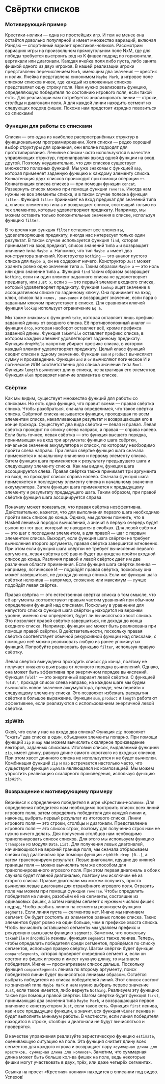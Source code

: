 Свёртки списков
===

### Мотивирующий пример

Крестики-нолики — одна из простейших игр.
И тем не менее она остаётся довольно популярной и имеет множество вариаций, включая Рэндзю — спортивный вариант крестиков-ноликов.
Рассмотрим вариацию игры на произвольном прямоугольном поле NxM,
где для победы требуется выстроить ряд из K фишек подряд
по горизонтали, вертикали или диагонали.
Каждая ячейка поля либо пуста, либо занята фишкой одного из двух игроков.
В нашей реализации игроки представлены перечислением `Mark`, имеющим два значения — крестик и нолик.
Ячейка представлена синонимом `Maybe Mark`, а игровое поле
списком списков ячеек, где каждый из вложенных списков представляет одну строку поля.
Нам нужно реализовать функцию, определяющую победителя по состоянию игрового поля, если такой есть.
Для реализации нам потребуется анализировать линии — строки, столбцы и диагонали поля.
А для каждой линии находить сегмент из следующих подряд фишек.
Похоже нам предстоит изрядно повозиться со списками!

### Функции для работы со списками

Списки — это одна из наиболее распространённых структур в функциональном программировании.
Хотя списки — редко хороший выбор структуры для хранения, они вполне подходят для прототипирования.
Ленивые списки часто используются в качестве управляющих структур, перенаправляя вывод одной функции на вход другой.
Поэтому неудивительно, что для списков существует множество полезных функций.
Мы уже знакомы с функцией `map`, которая применяет заданную функцию к каждому элементу списка.
Конкатенация двух списков происходит при помощи операции `++`.
Конкатенация списка списков — при помощи функции `concat`.
Развернуть список можно при помощи функции `reverse`.
Иногда нам нужны не все элементы списка, и в таком случае полезна функция `filter`.
Функция `filter` принимает на вход предикат для значений типа `a`, список элементов типа `a` и
возвращает список, состоящий только из тех элементов, которые удовлетворяют предикату.
Например, мы можем оставить только положительные значения в списке, используя функцию `filter`.

В то время как функция `filter` оставляет все элементы, удовлетворяющие предикату,
иногда нас интересует только один результат. В таком случае используется функция `find`, которая принимает на вход предикат, список значений типа `a` и возвращает значение типа `Maybe a`.
Напомню, что тип `Maybe a` имеет два конструктора значений.
Конструктор `Nothing` — это аналог пустого списка для `Maybe a`, он не содержит ничего.
Конструктор `Just` может хранить ровно одно значение типа `a`.
Таким образом `Maybe a` — это ноль или одно значение типа `a`.
Функция `find` таким образом возвращает `Nothing`, если ни один элемент заданного списка не удовлетворяет предикату,
или `Just x`, если `x` — это первый элемент входного списка, который удовлетворяет предикату.
Функция `lookup` ищет значение в ассоциативном списке по заданному ключу.
Она принимает на вход ключ, список пар `<ключ, значение>` и возвращает значение, если пара с заданным ключом присутствует в списке.
Для сравнения ключей функция `lookup` использует ограничение `Eq a`.

Мы также знакомы с функцией `take`, которая оставляет лишь префикс заданной длины от входного списка.
Её противоположный аналог — функция `drop`, которая наоборот оставляет всё, кроме префикса заданной длины.
Функция `takeWhile` оставляет префикс списка, в котором каждый элемент удовлетворяет заданному предикату.
Функция `dropWhile` напротив убирает префикс списка, в котором каждый элемент удовлетворяет предикату.
Целый класс функций сводит списки к одному значению.
Функции `sum` и `product` вычисляют сумму и произведение.
Функции `and` и `or` вычисляют логическое И и логическое ИЛИ соответственно для списка значений типа `Bool`.
Функция `length` вычисляет длину списка, не затрагивая его элементов.
Функция `elem` проверяет наличие элемента в списке.

### Свёртки

Как мы видим, существует множество функций для работы со списками.
Но есть одна функция, что правит всеми — правая свёртка списка.
Чтобы разобраться, сначала определимся, что такое свёртка списка.
Свёрткой списка называется функция, проходящая по всем элементам списка, накапливающая результат и возвращающая его в конце прохода.
Существует два вида свёртки — левая и правая.
Левая свёртка проходит по списку слева направо, а правая — справа налево.
Если быть точнее, левая свёртка — это функция высшего порядка, принимающая на вход три аргумента:
функцию шага свёртки, начальное значение аккумулятора и список, по которому необходимо пройти слева направо.
При левой свёртке функция шага сначала применяется к начальному значению и первому элементу списка.
Затем функция шага применяется к результату предыдущего шага и следующему элементу списка.
Как мы видим, функция шага ассоциируется слева.
Правая свёртка также принимает три аргумента на вход, но проходит список справа налево.
Сначала функция шага применяется к последнему элементу списка и начальному значению аккумулятора.
Затем функция шага применяется к предыдущему элементу и результату предыдущего шага.
Таким образом, при правой свёртке функция шага ассоциируется справа.

Поначалу может показаться, что правая свёртка неэффективна.
Действительно, кажется, что для выполнения первого шага необходимо пройти весь список до конца.
Однако, мы должны помнить, что в Haskell ленивый порядок вычислений,
а значит в первую очередь будет выполнен тот шаг, который не находится в скобках.
Для левой свёртки — это шаг с последним элементом, а для правой — шаг с первым элементом списка.
Выходит, если функция шага свёртки не требует вычисления второго аргумента, правая свёртка завершится мгновенно.
При этом если функция шага свёртки не требует вычисления первого аргумента, левая свёртка всё равно будет вынуждена пройти входной список до конца.
Различия правой и левой свёрток даёт им две различные области применения.
Если функция шага свёртки ленива — например, логическое И — подойдёт правая свёртка, поскольку она может завершиться, не доходя до конца списка.
Если же функция шага свёртки неленива — например, сложение или максимум — лучше подойдёт левая свёртка.

Правая свёртка — это естественная свёртка списка в том смысле, что её аргументы соответствуют правым частям уравнений при обычном определении функций над списками.
Поскольку в уравнении для непустого списка функция шага свёртки `g` находится на верхнем уровне, именно она определяет, будет ли вычисляться хвост списка.
Это позволяет правой свёртке завершиться, не доходя до конца входного списка.
Например, функция `and` может быть реализована при помощи правой свёртки.
В действительности, поскольку правая свёртка соответствует обычной рекурсивной функции над списками, с помощью неё можно реализовать любую из ранее упомянутых функций.
Попробуйте реализовать функцию `filter`, используя правую свёртку.

Левая свёртка вынуждена проходить список до конца, поэтому не получает никакого выигрыша от ленивого порядка вычислений.
Однако, она может быть эффективна при энергичном порядке вычислений.
Функция `foldl'` — это энергичный вариант левой свёртки.
С функцией `foldl'`, проходя список слева направо, на каждом шаге мы будем вычислять новое значение аккумулятора, прежде, чем перейти к следующему элементу списка. Это позволяет избежать раскрытия свёртки в большое выражение.
Функции `sum`, `product` и `length` работают эффективнее, если реализуются с использованием энергичной левой свёртки.

### zipWith

Окей, что если у нас на входе два списка?
Функция `zip` позволяет "сжать" два списка в один, объединяя элементы попарно.
При помощи функций `zip` и `map` мы можем вычислить скалярное произведение векторов, заданных списками.
Итоговый список, выдаваемый функцией `zip`, имеет длину, равную длине самого короткого из входных списков.
При этом хвост длинного списка не используется и не будет вычислен.
Комбинация функций `zip` и `map` встречается настолько часто, что существует функция `zipWith` являющаяся их композицией.
Мы можем упростить реализацию скалярного произведения, используя функцию `zipWith`.

### Возвращение к мотивирующему примеру

Вернёмся к определению победителя в игре «Крестики-нолики».
Для определения победителя нам необходимо построить список всех линий игрового поля,
затем определить победителя для каждой линии и, наконец, выбрать первый результат из итогового списка.
Линии игрового поля — это строки, столбцы и диагонали.
Представление игрового поля — это список строк, поэтому для получения строк нам не нужно ничего делать.
Для получения столбцов нам необходимо транспонировать список списков. Для этого мы используем функцию `transpose` из модуля `Data.List`.
Для получения левых диагоналей, начинающихся на верхней границе поля, мы сначала отбрасываем ячейки под диагональю при помощи функции `zipWith drop [0..]`, а затем транспонируем результат.
Левые диагонали, идущие до нижней границы поля — можно вычислить тем же способом для транспонированного игрового поля.
При этом первая диагональ в обоих случаях будет главной диагональю, поэтому мы исключим её из второго списка.
Правые диагонали мы можем получить, просто вычисляя левые диагонали для отражённого игрового поля.
Отразить поле мы можем при помощи функции `reverse`.
Чтобы определить победителя на линии, разобьём её на сегменты, состоящие из одинаковых фишек, а затем найдём сегмент с нужным числом фишек подряд.
Чтобы разбить линию на сегменты реализуем функцию `segments`. Если линия пуста — сегментов нет.
Иначе мы начинаем сегмент. Он будет состоять из элементов равных голове списка. Таких элементов будет ровно на один больше, чем в префиксе хвоста списка.
Чтобы вычислить оставшиеся сегменты мы удаляем префикс и рекурсивно вызываем функцию `segments`.
Заметим, что поскольку `takeWhile` и `dropWhile` ленивы, функция `segments` также ленива.
Теперь, чтобы определить победителя среди сегментов, пройдёмся по списку сегментов, используя правую свёртку.
Шагом свёртки будет функция `compareSegments`, которая проверяет очередной сегмент и, если он состоит из фишек игроков и имеет нужную длину, то мы знаем победителя. Иначе — просматриваем список дальше.
Поскольку функция `compareSegments` ленива по второму аргументу, поиск победителя линии будет вычисляться ленивым образом.
Остаётся выбрать победителя из списка победителей линий.
Этот список состоит из значений типа `Maybe Mark` и нам нужно выбрать первое значение `Just`, если такое имеется, либо вернуть `Nothing`.
Реализуем эту функцию также при помощи правой свёртки.
Шагом свёртки будет функция `first`, принимающая два значения типа `Maybe Mark`, и возвращающая первое значение с конструктором `Just`, если такое есть.
Функция `first` ленива, как и все предыдущие функции, а значит, вся функция `winner` ленива и будет выполнять минимум работы.
В частности, если линия победителя находится в строке, столбцы и диагонали не будут вычисляться и проверятся.

В качестве упражнения реализуйте эвристическую функцию `estimate`, оценивающую ситуацию на поле.
Эта функция считает длину всех сегментов для каждого игрока и возвращает пару `<суммарная длина для крестиков, суммарная длина для ноликов>`.
Заметим, что суммарная длина может быть больше кол-ва фишек на поле, ведь некоторые фишки могут участвовать в двух, трёх, или даже четырёх сегментах.

Ссылка на проект «Крестики-нолики» находится в описании под видео.
Успехов!
